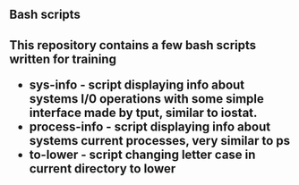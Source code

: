 <h2>Bash scripts<h2>
<p>This repository contains a few bash scripts written for training<p>
<ul>
<li><b>sys-info</b> - script displaying info about systems I/0 operations with some simple interface made by tput, similar to iostat.</li>
<li><b>process-info</b> - script displaying info about systems current processes, very similar to ps</li>
<li><b>to-lower</b> - script changing letter case in current directory to lower</li>
</ul>
